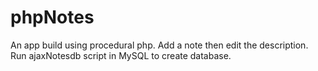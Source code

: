 # phpNotes

An app build using procedural php.  Add a note then edit the description.
Run ajaxNotesdb script in MySQL to create database.
